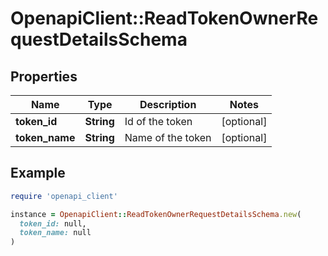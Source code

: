 # OpenapiClient::ReadTokenOwnerRequestDetailsSchema

## Properties

| Name | Type | Description | Notes |
| ---- | ---- | ----------- | ----- |
| **token_id** | **String** | Id of the token | [optional] |
| **token_name** | **String** | Name of the token | [optional] |

## Example

```ruby
require 'openapi_client'

instance = OpenapiClient::ReadTokenOwnerRequestDetailsSchema.new(
  token_id: null,
  token_name: null
)
```

